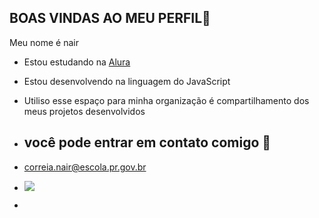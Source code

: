 ## BOAS VINDAS AO MEU PERFIL🥉

Meu nome é nair

- Estou estudando na [Alura](https://www.alura.com.br)
  
- Estou desenvolvendo na linguagem do JavaScript
- Utiliso esse espaço para minha organização é compartilhamento dos meus projetos desenvolvidos

- ## você pode entrar em contato comigo 🥉

- correia.nair@escola.pr.gov.br

- ![](https://media1.tenor.com/m/ucPDLxi-pqkAAAAd/giantsbetta-small-monkey.gif)
- 



